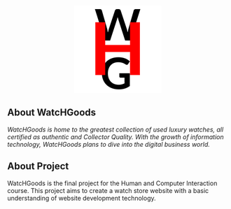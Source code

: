 <p align="center"><img src="img/icon-black.png" /></p>

## About WatcHGoods
<i>WatcHGoods is home to the greatest collection of used luxury watches, all certified as authentic and Collector Quality. With the growth of information technology, WatcHGoods plans to dive into the digital business world.</i>

## About Project
<p>WatcHGoods is the final project for the Human and Computer Interaction course. This project aims to create a watch store website with a basic understanding of website development technology.</p>
